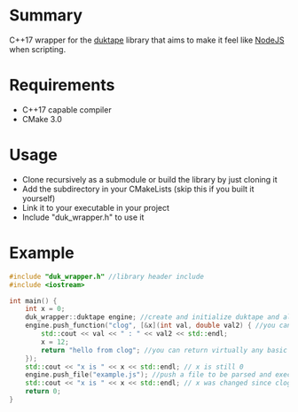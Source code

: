 # Summary
C++17 wrapper for the [duktape](https://github.com/svaarala/duktape) library that aims to make it feel like [NodeJS](https://nodejs.org) when scripting.

# Requirements
- C++17 capable compiler
- CMake 3.0

# Usage
- Clone recursively as a submodule or build the library by just cloning it 
- Add the subdirectory in your CMakeLists (skip this if you built it yourself)
- Link it to your executable in your project
- Include "duk_wrapper.h" to use it

# Example
```cpp
#include "duk_wrapper.h" //library header include
#include <iostream>

int main() {
    int x = 0;
    duk_wrapper::duktape engine; //create and initialize duktape and all addons
    engine.push_function("clog", [&x](int val, double val2) { //you can capture
        std::cout << val << " : " << val2 << std::endl;
        x = 12;
        return "hello from clog"; //you can return virtually any basic value
    });
    std::cout << "x is " << x << std::endl; // x is still 0
    engine.push_file("example.js"); //push a file to be parsed and executed
    std::cout << "x is " << x << std::endl; // x was changed since clog was called
    return 0;
}
```
